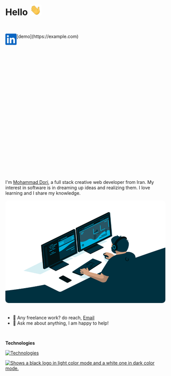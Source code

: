 # Hello <img src="img/hand.gif" width="35px">

![<img align="left" alt="Dori Linkedin" width="35px" src="img/linkedin.svg" />](https://www.linkedin.com)

<a href="https://www.linkedin.com" target="_blank">
<img align="left" alt="Dori Linkedin" width="35px" src="img/linkedin.svg" />
</a>
[demo](https://example.com)

![<img align="left" alt="Dori Twitter" width="35px" src="img/twitter.svg" />](https://twitter.com)

![<img align="left" alt="Dori Stack Overflow" width="35px" src="img/stackoverflow.svg" />](https://stackoverflow.com/)

![<img align="left" alt="Dori Telegram" width="35px" src="img/telegram.png" />](https://t.me/DoriDev)

![<img align="left" alt="Dori Instagram" width="35px" src="img/instagram.svg" />](https://www.instagram.com/mr.dori.dev/)

<br />
<br />

![<img align="left" alt="Dori Youtube" width="35px" src="img/youtube.svg" />](https://www.youtube.com/channel/UC8PIMbjxztHeiBWZRpblp2A)

![<img align="left" alt="Dori Aparat" width="35px" src="img/aparat.png" />](https://www.aparat.com/dori.dev)

<!-- ![<img align="left" alt="Github" width="35px" src="img/github2.png" />](https://github.com/dori-dev#gh-light-mode-only)

![<img align="left" alt="Github" width="35px" src="img/github.png" />](https://github.com/dori-dev#gh-dark-mode-only) -->

![<img align="left" alt="Dori Virgool" width="35px" src="img/virgool.png" />](https://virgool.io/@dori-dev)

![<img align="left" alt="Dori Leetcode" width="35px" src="img/leetcode.png" />](https://leetcode.com/#gh-light-mode-only)

![<img align="left" alt="Dori Leetcode" width="35px" src="img/leetcode2.png" />](https://leetcode.com/#gh-dark-mode-only)

![<img align="left" alt="Dori Quera" width="35px" src="img/quera.png" />](https://quera.org/)

<br />
<br />
<br />

I'm [Mohammad Dori](https://github.com/dori-dev), a full stack creative web developer from Iran. My interest in software is in dreaming up ideas and realizing them. I love learning and I share my knowledge.

<img alt="GIF" src="img/code.gif" width="500" height="320" style="margin-bottom: 20px;border-radius: 10px;" />

- 💼 Any freelance work? do reach, [Email](mailto:mr.dori.dev@gmail.com)
- 💬 Ask me about anything, I am happy to help!

<br />

**Technologies**

[![Technologies](https://skillicons.dev/icons?i=py,django,fastapi,postgresql,mongodb,git,nginx,docker,linux,html,css,sass,bootstrap,js,react,redux&perline=8)](https://github.com/dori-dev)

<a href="https://github.com/dori-dev">
    <picture>
        <source media="(prefers-color-scheme: dark)" srcset="https://github-readme-stats.vercel.app/api?username=dori-dev&hide=prs&show_icons=true&theme=react&hide_border=true&bg_color=ffffff00">
        <source media="(prefers-color-scheme: light)" srcset="https://github-readme-stats.vercel.app/api?username=dori-dev&hide=prs&show_icons=true&theme=vue&hide_border=true&bg_color=ffffff00">
        <img alt="Shows a black logo in light color mode and a white one in dark color mode." src="https://github-readme-stats.vercel.app/api?username=dori-dev&hide=prs&show_icons=true&theme=react&hide_border=true">
    </picture>
</a>
